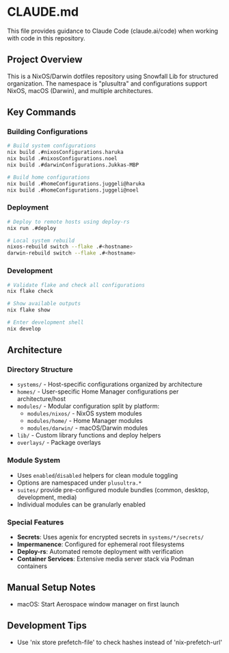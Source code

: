 # CLAUDE.md

This file provides guidance to Claude Code (claude.ai/code) when working with code in this repository.

## Project Overview

This is a NixOS/Darwin dotfiles repository using Snowfall Lib for structured organization. The namespace is "plusultra" and configurations support NixOS, macOS (Darwin), and multiple architectures.

## Key Commands

### Building Configurations
```bash
# Build system configurations
nix build .#nixosConfigurations.haruka
nix build .#nixosConfigurations.noel
nix build .#darwinConfigurations.Jukkas-MBP

# Build home configurations  
nix build .#homeConfigurations.juggeli@haruka
nix build .#homeConfigurations.juggeli@noel
```

### Deployment
```bash
# Deploy to remote hosts using deploy-rs
nix run .#deploy

# Local system rebuild
nixos-rebuild switch --flake .#<hostname>
darwin-rebuild switch --flake .#<hostname>
```

### Development
```bash
# Validate flake and check all configurations
nix flake check

# Show available outputs
nix flake show

# Enter development shell
nix develop
```

## Architecture

### Directory Structure
- `systems/` - Host-specific configurations organized by architecture
- `homes/` - User-specific Home Manager configurations per architecture/host
- `modules/` - Modular configuration split by platform:
  - `modules/nixos/` - NixOS system modules
  - `modules/home/` - Home Manager modules
  - `modules/darwin/` - macOS/Darwin modules
- `lib/` - Custom library functions and deploy helpers
- `overlays/` - Package overlays

### Module System
- Uses `enabled`/`disabled` helpers for clean module toggling
- Options are namespaced under `plusultra.*`
- `suites/` provide pre-configured module bundles (common, desktop, development, media)
- Individual modules can be granularly enabled

### Special Features
- **Secrets**: Uses agenix for encrypted secrets in `systems/*/secrets/`
- **Impermanence**: Configured for ephemeral root filesystems
- **Deploy-rs**: Automated remote deployment with verification
- **Container Services**: Extensive media server stack via Podman containers

## Manual Setup Notes
- macOS: Start Aerospace window manager on first launch

## Development Tips
- Use 'nix store prefetch-file' to check hashes instead of 'nix-prefetch-url'